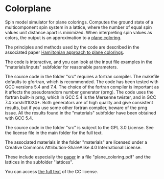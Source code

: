 # Colorplane

Spin model simulator for plane colorings. Computes the ground state of a multicomponent spin system in a lattice, where the number of equal spin values unit distance apart is minimized. When interpreting spin values as colors, the output is an approximation to a [plane coloring](https://en.wikipedia.org/wiki/Hadwiger%E2%80%93Nelson_problem). 

The principles and methods used by the code are described in the associated paper [Hamiltonian approach to plane colorings](materials/plane_coloring.pdf).

The code is interactive, and you can look at the input file examples in the "materials/inputs" subfolder for reasonable parameters. 

The source code in the folder "src" requires a fortran compiler. The makefile defaults to gfortran, which is recommended. The code has been tested with GCC versions 5.4 and 7.4. The choice of the fortran compiler is important as it affects the pseudorandom number generator (prng). The code uses the fortran built-in prng, which in GCC 5.4 is the Mersenne twister, and in GCC 7.4 xorshift1024*. Both generators are of high quality and give consistent results, but if you use some other fortran compiler, beware of the prng issue. All the results found in the "materials" subfolder have been obtained with GCC 5.4.

The source code in the folder "src" is subject to the GPL 3.0 License. See the license file in the main folder for the full text.

The associated materials in the folder "materials" are licensed under a
Creative Commons Attribution-ShareAlike 4.0 International License.

These include especially the [paper](materials/plane_coloring.pdf) in a file "plane_coloring.pdf" and the lattices in the subfolder "lattices".

You can access [the full text](materials/License_CC) of the CC license.
